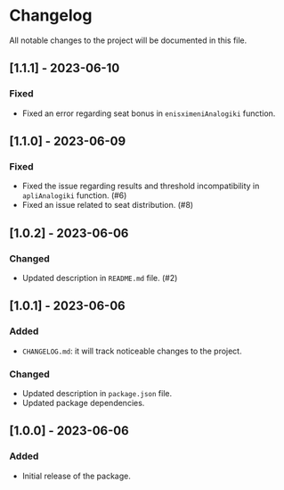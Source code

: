 # Changelog

All notable changes to the project will be documented in this file.

## [1.1.1] - 2023-06-10
### Fixed
- Fixed an error regarding seat bonus in `enisximeniAnalogiki` function.

## [1.1.0] - 2023-06-09
### Fixed
- Fixed the issue regarding results and threshold incompatibility in `apliAnalogiki` function. (#6)
- Fixed an issue related to seat distribution. (#8)

## [1.0.2] - 2023-06-06
### Changed
- Updated description in `README.md` file. (#2)

## [1.0.1] - 2023-06-06
### Added
- `CHANGELOG.md`: it will track noticeable changes to the project.

### Changed
- Updated description in `package.json` file.
- Updated package dependencies.

## [1.0.0] - 2023-06-06
### Added
- Initial release of the package.
